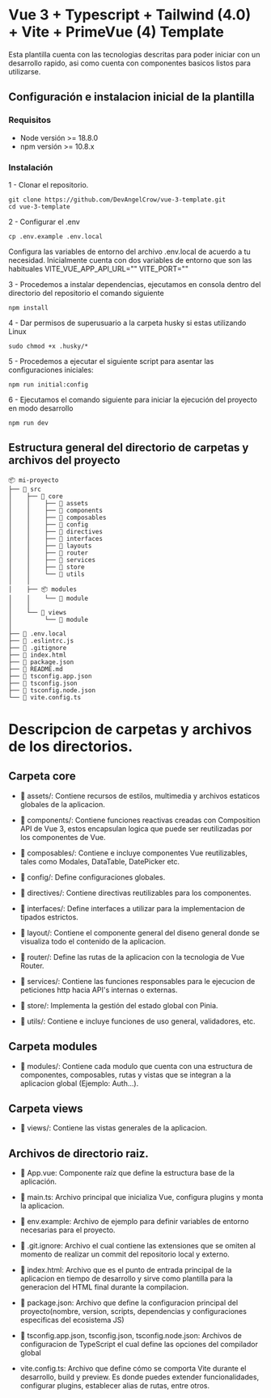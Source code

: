 # Vue 3 + Typescript + Tailwind (4.0) + Vite + PrimeVue (4) Template

Esta plantilla cuenta con las tecnologias descritas para poder iniciar con un desarrollo rapido, asi como cuenta con componentes
basicos listos para utilizarse.

## Configuración e instalacion inicial de la plantilla

### Requisitos

- Node versión >= 18.8.0
- npm versión >= 10.8.x

### Instalación

1 - Clonar el repositorio.

```
git clone https://github.com/DevAngelCrow/vue-3-template.git
cd vue-3-template
```

2 - Configurar el .env

```
cp .env.example .env.local
```

Configura las variables de entorno del archivo .env.local de acuerdo a tu necesidad.
Inicialmente cuenta con dos variables de entorno que son las habituales
VITE_VUE_APP_API_URL=""
VITE_PORT=""

3 - Procedemos a instalar dependencias, ejecutamos en consola dentro del directorio del repositorio el comando siguiente

```
npm install
```

4 - Dar permisos de superusuario a la carpeta husky si estas utilizando Linux

```
sudo chmod +x .husky/*
```

5 - Procedemos a ejecutar el siguiente script para asentar las configuraciones iniciales:

```
npm run initial:config
```

6 - Ejecutamos el comando siguiente para iniciar la ejecución del proyecto en modo desarrollo

```
npm run dev
```

## Estructura general del directorio de carpetas y archivos del proyecto

```
📦 mi-proyecto
├── 📁 src
│    ├── 📁 core
│    │    ├── 📁 assets
│    │    ├── 📁 components
│    │    ├── 📁 composables
│    │    ├── 📁 config
│    │    ├── 📁 directives
│    │    ├── 📁 interfaces
│    │    ├── 📁 layouts
│    │    ├── 📁 router
│    │    ├── 📁 services
│    │    ├── 📁 store
│    │    └── 📁 utils
│    │
│    ├── 📦 modules
│    │    └── 📁 module
│    │
│    └── 📁 views
│         └── 📁 module
│
├── 📄 .env.local
├── 📄 .eslintrc.js
├── 📄 .gitignore
├── 📄 index.html
├── 📄 package.json
├── 📄 README.md
├── 📄 tsconfig.app.json
├── 📄 tsconfig.json
├── 📄 tsconfig.node.json
└── 📄 vite.config.ts
```

# Descripcion de carpetas y archivos de los directorios.

## Carpeta core

- 📂 assets/: Contiene recursos de estilos, multimedia y archivos estaticos globales de la aplicacion.

- 📂 components/: Contiene funciones reactivas creadas con Composition API de Vue 3, estos encapsulan logica que puede ser reutilizadas por los componentes de Vue.

- 📂 composables/: Contiene e incluye componentes Vue reutilizables, tales como Modales, DataTable, DatePicker etc.

- 📂 config/: Define configuraciones globales.

- 📂 directives/: Contiene directivas reutilizables para los componentes.

- 📂 interfaces/: Define interfaces a utilizar para la implementacion de tipados estrictos.

- 📂 layout/: Contiene el componente general del diseno general donde se visualiza todo el contenido de la aplicacion.

- 📂 router/: Define las rutas de la aplicacion con la tecnologia de Vue Router.

- 📂 services/: Contiene las funciones responsables para le ejecucion de peticiones http hacia API's internas o externas.

- 📂 store/: Implementa la gestión del estado global con Pinia.

- 📂 utils/: Contiene e incluye funciones de uso general, validadores, etc.

## Carpeta modules

- 📂 modules/: Contiene cada modulo que cuenta con una estructura de componentes, composables, rutas y vistas que se integran a la aplicacion global (Ejemplo: Auth...).

## Carpeta views

- 📂 views/: Contiene las vistas generales de la aplicacion.

## Archivos de directorio raiz.

- 📄 App.vue: Componente raíz que define la estructura base de la aplicación.

- 📄 main.ts: Archivo principal que inicializa Vue, configura plugins y monta la aplicacion.

- 📄 env.example: Archivo de ejemplo para definir variables de entorno necesarias para el proyecto.

- 📄 .git.ignore: Archivo el cual contiene las extensiones que se omiten al momento de realizar un commit del repositorio local y externo.

- 📄 index.html: Archivo que es el punto de entrada principal de la aplicacion en tiempo de desarrollo y sirve como plantilla para la generacion del HTML final durante la compilacion.

- 📄 package.json: Archivo que define la configuracion principal del proyecto(nombre, version, scripts, dependencias y configuraciones especificas del ecosistema JS)

- 📄 tsconfig.app.json, tsconfig.json, tsconfig.node.json: Archivos de configuracion de TypeScript el cual define las opciones del compilador global

- vite.config.ts: Archivo que define cómo se comporta Vite durante el desarrollo, build y preview. Es donde puedes extender funcionalidades, configurar plugins, establecer alias de rutas, entre otros.
